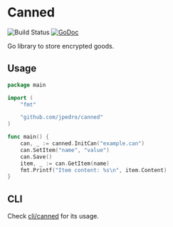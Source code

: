 # Canned
![Build Status](https://action-badges.now.sh/jpedro/canned)
[![GoDoc](https://godoc.org/github.com/jpedro/canned?status.svg)](https://godoc.org/github.com/jpedro/canned)

Go library to store encrypted goods.


## Usage

```go
package main

import (
    "fmt"

    "github.com/jpedro/canned"
)

func main() {
    can, _ := canned.InitCan("example.can")
    can.SetItem("name", "value")
    can.Save()
    item, _ := can.GetItem(name)
    fmt.Printf("Item content: %s\n", item.Content)
}
```

## CLI

Check [cli/canned](cli/canned) for its usage.
